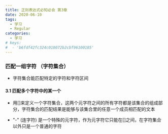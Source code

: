 ```yaml
---
title: 正则表达式必知必会 第3章
date: 2020-06-10
tags:
  - 学习
  - Regular
categories:
  - 学习
# keys:
#  - 'b6fdf42fc324c010072b2cbf96100185'
---
```

### 匹配一组字符  （字符集合）

- 字符集合能匹配特定的字符和字符区间

#### 3.1 匹配多个字符中的某一个

- 用[]来定义一个字符集合，这两个元字符之间的所有字符都是该集合的组成部分，字符集合的匹配结果是能够与该集合里的任意一个成员相匹配的文本  
  
- "-" (连字符) 是一个特殊的元字符，作为元字符它只能在[]之间，在字符集合以外只是一个普通的字符  
  